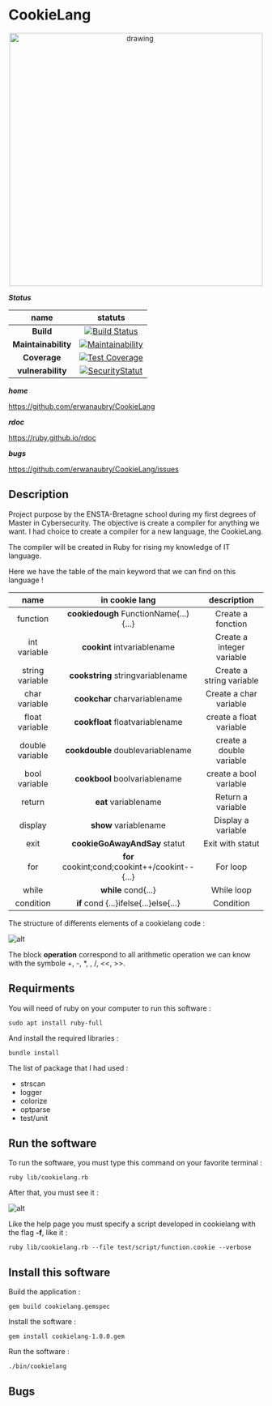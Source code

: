 # CookieLang

<center><img src="https://raw.githubusercontent.com/erwanaubry/CookieLang/main/img/logo.png" alt="drawing" width="500"/></center>

**_Status_**

name | statuts
:-: | :-:
**Build** | [![Build Status](https://travis-ci.org/erwanaubry/CookieLang.svg?branch=main)](https://travis-ci.org/erwanaubry/CookieLang)
**Maintainability** | [![Maintainability](https://api.codeclimate.com/v1/badges/c4304dfcf9aa19c69770/maintainability)](https://codeclimate.com/github/erwanaubry/CookieLang/maintainability)
**Coverage** | [![Test Coverage](https://api.codeclimate.com/v1/badges/c4304dfcf9aa19c69770/test_coverage)](https://codeclimate.com/github/erwanaubry/CookieLang/test_coverage)
**vulnerability** | [![SecurityStatut](https://snyk.io/test/github/erwanaubry/cookielang/badge.svg)](https://snyk.io/test/github/erwanaubry/cookielang)

**_home_**

<https://github.com/erwanaubry/CookieLang>

**_rdoc_**

<https://ruby.github.io/rdoc>

**_bugs_**

<https://github.com/erwanaubry/CookieLang/issues>

## Description

Project purpose by the ENSTA-Bretagne school during my first degrees of Master in Cybersecurity. The objective is create a compiler for anything we want. I had choice to create a compiler for a new language, the CookieLang.

The compiler will be created in Ruby for rising my knowledge of IT language.

Here we have the table of the main keyword that we can find on this language !

name | in cookie lang | description
:-: | :-: | :-:
function| **cookiedough** FunctionName(...){...}| Create a fonction
int variable| **cookint** intvariablename| Create a integer variable
string variable| **cookstring** stringvariablename| Create a string variable
char variable| **cookchar** charvariablename| Create a char variable
float variable| **cookfloat** floatvariablename| create a float variable
double variable| **cookdouble** doublevariablename| create a double variable
bool variable| **cookbool** boolvariablename| create a bool variable
return| **eat** variablename| Return a variable
display| **show** variablename| Display a variable
exit| **cookieGoAwayAndSay** statut| Exit with statut
for| **for** cookint;cond;cookint++/cookint--{...}| For loop
while| **while** cond{...}| While loop
condition| **if** cond {...}ifelse{...}else{...}| Condition

The structure of differents elements of a cookielang code :

![alt](https://raw.githubusercontent.com/erwanaubry/CookieLang/main/img/diagCode.drawio.png)

The block **operation** correspond to all arithmetic operation we can know with the symbole +, -, *, , /, <<, >>.

## Requirments

You will need of ruby on your computer to run this software :

    sudo apt install ruby-full

And install the required libraries :

    bundle install

The list of package that I had used :

- strscan
- logger
- colorize
- optparse
- test/unit

## Run the software

To run the software, you must type this command on your favorite terminal :

    ruby lib/cookielang.rb

After that, you must see it :

![alt](https://raw.githubusercontent.com/erwanaubry/CookieLang/main/img/help.png)

Like the help page you must specify a script developed in cookielang with the flag **-f**, like it :

    ruby lib/cookielang.rb --file test/script/function.cookie --verbose

## Install this software

Build the application :

    gem build cookielang.gemspec

Install the software :

    gem install cookielang-1.0.0.gem

Run the software :

    ./bin/cookielang
## Bugs
